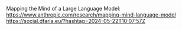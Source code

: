 Mapping the Mind of a Large Language Model: https://www.anthropic.com/research/mapping-mind-language-model https://social.dfaria.eu/?hashtag=2024-05-22T10:07:57Z